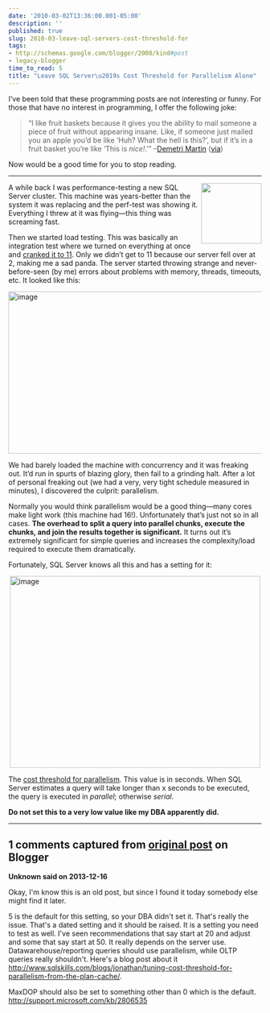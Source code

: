 ```yaml
---
date: '2010-03-02T13:36:00.001-05:00'
description: ''
published: true
slug: 2010-03-leave-sql-servers-cost-threshold-for
tags:
- http://schemas.google.com/blogger/2008/kind#post
- legacy-blogger
time_to_read: 5
title: "Leave SQL Server\u2019s Cost Threshold for Parallelism Alone"
---
```


<p>I’ve been told that these programming posts are not interesting or funny. For those that have no interest in programming, I offer the following joke:</p>  <blockquote>   <p>“I like fruit baskets because it gives you the ability to mail someone a piece of fruit without appearing insane. Like, if someone just mailed you an apple you’d be like ‘Huh? What the hell is this?’, but if it’s in a fruit basket you’re like ‘This is <em>nice!</em>.’” –<a href="http://www.demetrimartin.com/">Demetri Martin</a> (<a href="http://captainpinhead.wordpress.com/2006/10/01/demetri-martin-quotes/">via</a>)</p> </blockquote>  <p>Now would be a good time for you to stop reading.</p>  <hr />  <p><a href="http://www.urbandictionary.com/define.php?term=sad+panda"><img align="right" border="0" height="120" src="https://www.7chan.org/a/src/125981194793.png" style="border-right-width: 0px; display: inline; border-top-width: 0px; border-bottom-width: 0px; margin-left: 0px; border-left-width: 0px; margin-right: 0px;" width="120" /></a>A while back I was performance-testing a new SQL Server cluster. This machine was years-better than the system it was replacing and the perf-test was showing it. Everything I threw at it was flying—this thing was screaming fast.</p>  <p>Then we started load testing. This was basically an integration test where we turned on everything at once and <a href="http://en.wikipedia.org/wiki/Up_to_eleven">cranked it to 11</a>. Only we didn’t get to 11 because our server fell over at 2, making me a sad panda. The server started throwing strange and never-before-seen (by me) errors about problems with memory, threads, timeouts, etc. It looked like this:</p>  <p><img alt="image" border="0" height="322" src="http://lh6.ggpht.com/_IKD9WtY5kxU/S41akiwiScI/AAAAAAAAAqQ/ylYDSDFbNOk/image%5B5%5D.png?imgmax=800" style="border-right-width: 0px; display: block; float: none; border-top-width: 0px; border-bottom-width: 0px; margin-left: auto; border-left-width: 0px; margin-right: auto;" title="image" width="555" /> </p>  <p>We had barely loaded the machine with concurrency and it was freaking out. It’d run in spurts of blazing glory, then fail to a grinding halt. After a lot of personal freaking out (we had a very, very tight schedule measured in minutes), I discovered the culprit: parallelism. </p>  <p>Normally you would think parallelism would be a good thing—many cores make light work (this machine had 16!). Unfortunately that’s just not so in all cases. <strong>The overhead to split a query into parallel chunks, execute the chunks, and join the results together is significant.</strong> It turns out it’s extremely significant for simple queries and increases the complexity/load required to execute them dramatically.</p>  <p>Fortunately, SQL Server knows all this and has a setting for it:</p>  <p><img alt="image" border="0" height="381" src="http://lh3.ggpht.com/_IKD9WtY5kxU/S41ak0AmyjI/AAAAAAAAAqU/m82FXuofc_4/image%5B2%5D.png?imgmax=800" style="border-right-width: 0px; display: block; float: none; border-top-width: 0px; border-bottom-width: 0px; margin-left: auto; border-left-width: 0px; margin-right: auto;" title="image" width="498" /> </p>  <p>The <a href="http://msdn.microsoft.com/en-us/library/aa196716(SQL.80).aspx">cost threshold for parallelism</a>. This value is in seconds. When SQL Server estimates a query will take longer than x seconds to be executed, the query is executed in <em>parallel</em>; otherwise <em>serial</em>.</p>  <p><strong>Do not set this to a very low value like my DBA apparently did. </strong></p>

---

## 1 comments captured from [original post](https://blog.wassupy.com/2010/03/leave-sql-servers-cost-threshold-for.html) on Blogger

**Unknown said on 2013-12-16**

Okay, I'm know this is an old post, but since I found it today somebody else might find it later.  

5 is the default for this setting, so your DBA didn't set it. That's really the issue.  That's a dated setting and it should be raised.  It is a setting you need to test as well.  I've seen recommendations that say start at 20 and adjust and some that say start at 50.  It really depends on the server use.  Datawarehouse/reporting queries should use parallelism, while OLTP queries really shouldn't.  Here's a blog post about it http://www.sqlskills.com/blogs/jonathan/tuning-cost-threshold-for-parallelism-from-the-plan-cache/.

MaxDOP should also be set to something other than 0 which is the default. http://support.microsoft.com/kb/2806535




